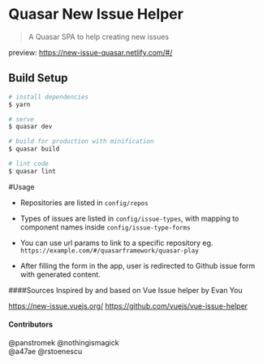 # Quasar New Issue Helper

> A Quasar SPA to help creating new issues

preview: https://new-issue-quasar.netlify.com/#/


## Build Setup

``` bash
# install dependencies
$ yarn

# serve
$ quasar dev

# build for production with minification
$ quasar build

# lint code
$ quasar lint
```

#Usage
- Repositories are listed in `config/repos`
- Types of issues are listed in `config/issue-types`, 
with mapping to component names inside `config/issue-type-forms`

- You can use url params to link to a specific repository 
eg. `https://example.com/#/quasarframework/quasar-play`
- After filling the form in the app, user is redirected to Github issue form with generated content.

####Sources
Inspired by and based on Vue Issue helper by Evan You

https://new-issue.vuejs.org/
https://github.com/vuejs/vue-issue-helper

#### Contributors
@panstromek
@nothingismagick  
@a47ae
@rstoenescu
